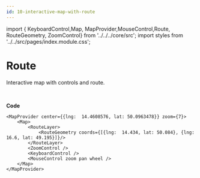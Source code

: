```yaml
---
id: 10-interactive-map-with-route
---
```


import { KeyboardControl,Map,
MapProvider,MouseControl,Route, RouteGeometry, ZoomControl} from '../../../core/src';
import styles from '../../src/pages/index.module.css';

# Route

Interactive map with controls and route.

<section className={styles.sMap}>
	<MapProvider center={{lng:  14.4608576, lat: 50.0963478}} zoom={7}>
		<Map>
			<RouteLayer>
				<RouteGeometry coords={[{lng:  14.434, lat: 50.084}, {lng:  16.6, lat: 49.195}]} />
			</RouteLayer>
			<ZoomControl />
			<KeyboardControl />
			<MouseControl zoom pan wheel />
		</Map>
	</MapProvider>
</section>

<br />

**Code**

```
<MapProvider center={{lng:  14.4608576, lat: 50.0963478}} zoom={7}>
	<Map>
		<RouteLayer>
			<RouteGeometry coords={[{lng:  14.434, lat: 50.084}, {lng:  16.6, lat: 49.195}]}/>
		</RouteLayer>
		<ZoomControl />
		<KeyboardControl />
		<MouseControl zoom pan wheel />
	</Map>
</MapProvider>
```
